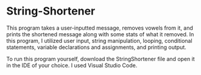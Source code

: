 # String-Shortener
This program takes a user-inputted message, removes vowels from it, and prints the shortened message along with some stats of what it removed. In this program, I utilized user input, string manipulation, looping, conditional statements, variable declarations and assignments, and printing output.

To run this program yourself, download the StringShortener file and open it in the IDE of your choice. I used Visual Studio Code.
